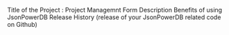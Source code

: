 Title of the Project : Project Managemnt Form
Description
Benefits of using JsonPowerDB
Release History (release of your JsonPowerDB related code on Github)
